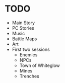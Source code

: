 # TODO

- Main Story
- PC Stories
- Music
- Battle Maps
- Art
- First two sessions
  - Enemies
  - NPCs
  - Town of Whiteglow
  - Mines
  - Trenches
